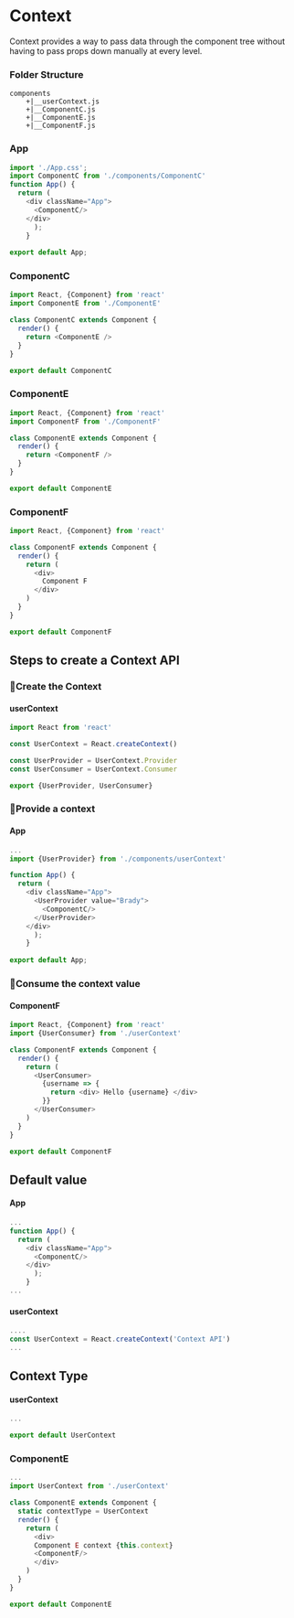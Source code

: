 # Context 

Context provides a way to pass data through the component tree without having to pass props down manually at every level.

### Folder Structure
```
components
    +|__userContext.js
    +|__ComponentC.js
    +|__ComponentE.js
    +|__ComponentF.js
```

### App
```js
import './App.css';
import ComponentC from './components/ComponentC'
function App() {
  return (
    <div className="App">
      <ComponentC/>
    </div>
      );
    }
    
export default App;
```

### ComponentC
```js
import React, {Component} from 'react'
import ComponentE from './ComponentE'

class ComponentC extends Component {
  render() {
    return <ComponentE />
  }
}

export default ComponentC
```

### ComponentE
```js
import React, {Component} from 'react'
import ComponentF from './ComponentF'

class ComponentE extends Component {
  render() {
    return <ComponentF />
  }
}

export default ComponentE
```

### ComponentF
```js
import React, {Component} from 'react'

class ComponentF extends Component {
  render() {
    return (
      <div>
        Component F
      </div>
    )
  }
}

export default ComponentF
```

##  Steps to create a Context API

### 🎯Create the Context

####  userContext

```js
import React from 'react'

const UserContext = React.createContext()

const UserProvider = UserContext.Provider
const UserConsumer = UserContext.Consumer

export {UserProvider, UserConsumer}
```
### 🎯Provide a context 

#### App

```js
...
import {UserProvider} from './components/userContext'

function App() {
  return (
    <div className="App">
      <UserProvider value="Brady">
        <ComponentC/>
      </UserProvider>
    </div>
      );
    }
    
export default App;
```

### 🎯Consume the context value

####  ComponentF

```js
import React, {Component} from 'react'
import {UserConsumer} from './userContext'

class ComponentF extends Component {
  render() {
    return (
      <UserConsumer>
        {username => {
          return <div> Hello {username} </div>
        }}
      </UserConsumer>
    )
  }
}

export default ComponentF
```

##  Default value

####  App

```js
...
function App() {
  return (
    <div className="App">
      <ComponentC/>
    </div>
      );
    }
...
```

#### userContext

```js
....
const UserContext = React.createContext('Context API')
...
```

##  Context Type

#### userContext

```js
...

export default UserContext
```

### ComponentE
```js
...
import UserContext from './userContext'

class ComponentE extends Component {
  static contextType = UserContext
  render() {
    return (
      <div>
      Component E context {this.context}
      <ComponentF/>
      </div>
    )
  }
}

export default ComponentE
```

